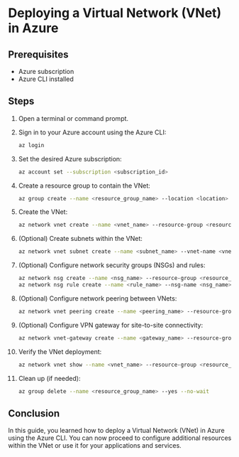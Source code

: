 # Deploying a Virtual Network (VNet) in Azure

## Prerequisites
- Azure subscription
- Azure CLI installed

## Steps

1. Open a terminal or command prompt.

2. Sign in to your Azure account using the Azure CLI:
    ```bash
    az login
    ```

3. Set the desired Azure subscription:
    ```bash
    az account set --subscription <subscription_id>
    ```

4. Create a resource group to contain the VNet:
    ```bash
    az group create --name <resource_group_name> --location <location>
    ```

5. Create the VNet:
    ```bash
    az network vnet create --name <vnet_name> --resource-group <resource_group_name> --location <location> --address-prefixes <address_prefix>
    ```

6. (Optional) Create subnets within the VNet:
    ```bash
    az network vnet subnet create --name <subnet_name> --vnet-name <vnet_name> --resource-group <resource_group_name> --address-prefixes <subnet_address_prefix>
    ```

7. (Optional) Configure network security groups (NSGs) and rules:
    ```bash
    az network nsg create --name <nsg_name> --resource-group <resource_group_name> --location <location>
    az network nsg rule create --name <rule_name> --nsg-name <nsg_name> --resource-group <resource_group_name> --priority <priority> --source-address-prefixes <source_address_prefix> --destination-address-prefixes <destination_address_prefix> --destination-port-ranges <destination_port_range> --access <access> --protocol <protocol>
    ```

8. (Optional) Configure network peering between VNets:
    ```bash
    az network vnet peering create --name <peering_name> --resource-group <resource_group_name> --vnet-name <vnet_name> --remote-vnet <remote_vnet_id> --allow-vnet-access
    ```

9. (Optional) Configure VPN gateway for site-to-site connectivity:
    ```bash
    az network vnet-gateway create --name <gateway_name> --resource-group <resource_group_name> --vnet <vnet_name> --public-ip-address <public_ip_address> --gateway-type Vpn --vpn-type RouteBased --sku VpnGw1 --no-wait
    ```

10. Verify the VNet deployment:
     ```bash
     az network vnet show --name <vnet_name> --resource-group <resource_group_name> --output table
     ```

11. Clean up (if needed):
     ```bash
     az group delete --name <resource_group_name> --yes --no-wait
     ```

## Conclusion
In this guide, you learned how to deploy a Virtual Network (VNet) in Azure using the Azure CLI. You can now proceed to configure additional resources within the VNet or use it for your applications and services.